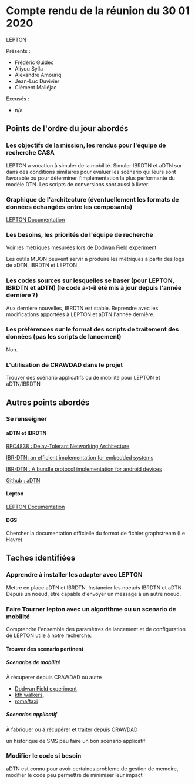 # Compte rendu de la réunion du 30 01 2020

LEPTON

Présents :

- Frédéric Guidec
- Aliyou Sylla
- Alexandre Amouriq
- Jean-Luc Duvivier
- Clément Malléjac

Excusés :

- n/a

## Points de l'ordre du jour abordés
### Les objectifs de la mission, les rendus pour l'équipe de recherche CASA

LEPTON a vocation à simuler de la mobilité.
Simuler IBRDTN et aDTN sur dans des conditions similaires pour évaluer les scénario qui leurs sont favorable ou pour déterminer l'implémentation la plus performante du modèle DTN.
Les scripts de conversions sont aussi à livrer.

### Graphique de l'architecture (éventuellement les formats de données échangées entre les composants)

[LEPTON Documentation](https://casa-irisa.univ-ubs.fr/lepton/doc/howtos/emulated_nodes.html)

### Les besoins, les priorités de l'équipe de recherche

Voir les métriques mesurées lors de [Dodwan Field experiment](https://casa-irisa.univ-ubs.fr/dodwan/field_expe_2018_01.html)

Les outils MUON peuvent servir à produire les métriques à partir des logs de aDTN, IBRDTN et LEPTON

### Les codes sources sur lesquelles se baser (pour LEPTON, IBRDTN et aDTN) (le code a-t-il été mis à jour depuis l'année dernière ?)

Aux dernière nouvelles, IBRDTN est stable.
Reprendre avec les modifications apportées à LEPTON et aDTN l'année dernière.

### Les préférences sur le format des scripts de traitement des données (pas les scripts de lancement)

Non.

### L'utilisation de CRAWDAD dans le projet

Trouver des scénario applicatifs ou de mobilité pour LEPTON et aDTN/IBRDTN

## Autres points abordés

### Se renseigner

#### aDTN et IBRDTN

[RFC4838 : Delay-Tolerant Networking Architecture](https://tools.ietf.org/html/rfc4838)

[IBR-DTN: an efficient implementation for embedded systems](https://acm.ezproxy.univ-ubs.fr/doi/abs/10.1145/1409985.1410008)

[IBR-DTN : A bundle protocol implementation for android devices](https://acm.ezproxy.univ-ubs.fr/doi/abs/10.1145/2348543.2348606)

[Github : aDTN](https://github.com/SeNDA-UAB/aDTN-platform)

#### Lepton

[LEPTON Documentation](https://casa-irisa.univ-ubs.fr/lepton/doc/)

#### DGS

Chercher la documentation officielle du format de fichier graphstream (Le Havre)

## Taches identifiées

### Apprendre à installer les adapter avec LEPTON

Mettre en place aDTN et IBRDTN.
Instancier les noeuds IBRDTN et aDTN
Depuis un noeud, être capable d'envoyer un message à un autre noeud.

### Faire Tourner lepton avec un algorithme ou un scenario de mobilité

Comprendre l'ensemble des paramètres de lancement et de configuration de LEPTON utile à notre recherche.

#### Trouver des scenario pertinent

##### Scenarios de mobilité

À récuperer depuis CRAWDAD où autre
- [Dodwan Field experiment](https://casa-irisa.univ-ubs.fr/dodwan/field_expe_2018_01.html)
- [kth walkers](https://crawdad.org/kth/walkers/20140505/),
- [roma/taxi](https://crawdad.org/roma/taxi/20140717/)

##### Scenarios applicatif

À fabriquer ou à récupérer et traiter depuis CRAWDAD

un historique de SMS peu faire un bon scenario applicatif

### Modifier le code si besoin

aDTN est connu pour avoir certaines probleme de gestion de memoire, modifier le code peu permettre de minimiser leur impact
